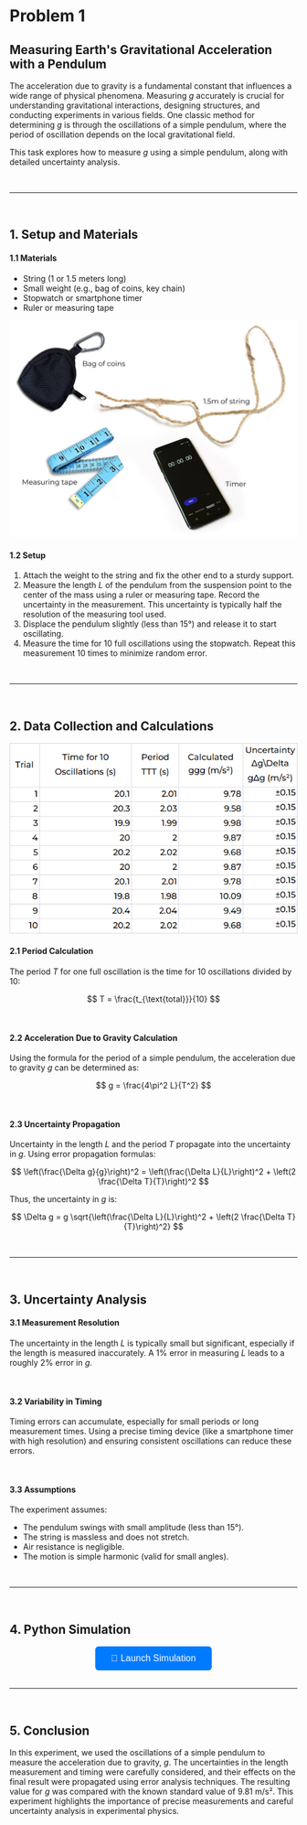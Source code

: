 # Problem 1

## Measuring Earth's Gravitational Acceleration with a Pendulum

The acceleration due to gravity is a fundamental constant that influences a wide range of physical phenomena. Measuring $g$ accurately is crucial for understanding gravitational interactions, designing structures, and conducting experiments in various fields. One classic method for determining $g$ is through the oscillations of a simple pendulum, where the period of oscillation depends on the local gravitational field.

This task explores how to measure $g$ using a simple pendulum, along with detailed uncertainty analysis.

<br>
<hr>
<br>

## 1. Setup and Materials

#### 1.1 Materials

* String (1 or 1.5 meters long)
* Small weight (e.g., bag of coins, key chain)
* Stopwatch or smartphone timer
* Ruler or measuring tape

<img src="https://raw.githubusercontent.com/elidavidsia/Physics-Lab/refs/heads/main/docs/1%20Physics/7%20Measurements/Materials.jpg">

<br>

#### 1.2 Setup

1. Attach the weight to the string and fix the other end to a sturdy support.
2. Measure the length $L$ of the pendulum from the suspension point to the center of the mass using a ruler or measuring tape. Record the uncertainty in the measurement. This uncertainty is typically half the resolution of the measuring tool used.
3. Displace the pendulum slightly (less than 15°) and release it to start oscillating.
4. Measure the time for 10 full oscillations using the stopwatch. Repeat this measurement 10 times to minimize random error.

<br>
<hr>
<br>

## 2. Data Collection and Calculations

<img src="https://raw.githubusercontent.com/elidavidsia/Physics-Lab/refs/heads/main/docs/1%20Physics/7%20Measurements/Data.jpg">

#### 2.1 Period Calculation

The period $T$ for one full oscillation is the time for 10 oscillations divided by 10:

$$
T = \frac{t_{\text{total}}}{10}
$$

<br>

#### 2.2 Acceleration Due to Gravity Calculation

Using the formula for the period of a simple pendulum, the acceleration due to gravity $g$ can be determined as:

$$
g = \frac{4\pi^2 L}{T^2}
$$

<br>

#### 2.3 Uncertainty Propagation

Uncertainty in the length $L$ and the period $T$ propagate into the uncertainty in $g$. Using error propagation formulas:

$$
\left(\frac{\Delta g}{g}\right)^2 = \left(\frac{\Delta L}{L}\right)^2 + \left(2 \frac{\Delta T}{T}\right)^2
$$

Thus, the uncertainty in $g$ is:

$$
\Delta g = g \sqrt{\left(\frac{\Delta L}{L}\right)^2 + \left(2 \frac{\Delta T}{T}\right)^2}
$$

<br>
<hr>
<br>

## 3. Uncertainty Analysis

#### 3.1 Measurement Resolution

The uncertainty in the length $L$ is typically small but significant, especially if the length is measured inaccurately. A 1% error in measuring $L$ leads to a roughly 2% error in $g$.

<br>

#### 3.2 Variability in Timing

Timing errors can accumulate, especially for small periods or long measurement times. Using a precise timing device (like a smartphone timer with high resolution) and ensuring consistent oscillations can reduce these errors.

<br>

#### 3.3 Assumptions

The experiment assumes:

* The pendulum swings with small amplitude (less than 15°).
* The string is massless and does not stretch.
* Air resistance is negligible.
* The motion is simple harmonic (valid for small angles).

<br>
<hr>
<br>

## 4. Python Simulation

<div style="text-align: center;">
  <a href="https://pythonsimulation-dkmyzmcmwhdipw7tgdpzuq.streamlit.app/" target="_blank">
    <button style="
      background-color: #007bff; 
      color: white; 
      padding: 12px 28px; 
      font-size: 16px; 
      border: none; 
      border-radius: 6px; 
      cursor: pointer;
      text-decoration: none;
    ">
      🚀 Launch Simulation
    </button>
  </a>
</div>

<br>
<hr>
<br>

## 5. Conclusion

In this experiment, we used the oscillations of a simple pendulum to measure the acceleration due to gravity, $g$. The uncertainties in the length measurement and timing were carefully considered, and their effects on the final result were propagated using error analysis techniques. The resulting value for $g$ was compared with the known standard value of 9.81 m/s². This experiment highlights the importance of precise measurements and careful uncertainty analysis in experimental physics.

<br>

